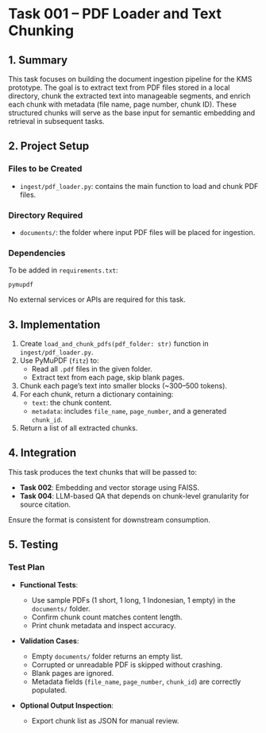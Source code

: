 # Task 001 – PDF Loader and Text Chunking

## 1. Summary

This task focuses on building the document ingestion pipeline for the KMS prototype. The goal is to extract text from PDF files stored in a local directory, chunk the extracted text into manageable segments, and enrich each chunk with metadata (file name, page number, chunk ID). These structured chunks will serve as the base input for semantic embedding and retrieval in subsequent tasks.

## 2. Project Setup

### Files to be Created
- `ingest/pdf_loader.py`: contains the main function to load and chunk PDF files.

### Directory Required
- `documents/`: the folder where input PDF files will be placed for ingestion.

### Dependencies
To be added in `requirements.txt`:
```
pymupdf
```

No external services or APIs are required for this task.

## 3. Implementation

1. Create `load_and_chunk_pdfs(pdf_folder: str)` function in `ingest/pdf_loader.py`.
2. Use PyMuPDF (`fitz`) to:
   - Read all `.pdf` files in the given folder.
   - Extract text from each page, skip blank pages.
3. Chunk each page’s text into smaller blocks (~300–500 tokens).
4. For each chunk, return a dictionary containing:
   - `text`: the chunk content.
   - `metadata`: includes `file_name`, `page_number`, and a generated `chunk_id`.
5. Return a list of all extracted chunks.

## 4. Integration

This task produces the text chunks that will be passed to:
- **Task 002**: Embedding and vector storage using FAISS.
- **Task 004**: LLM-based QA that depends on chunk-level granularity for source citation.

Ensure the format is consistent for downstream consumption.

## 5. Testing

### Test Plan

- **Functional Tests**:
  - Use sample PDFs (1 short, 1 long, 1 Indonesian, 1 empty) in the `documents/` folder.
  - Confirm chunk count matches content length.
  - Print chunk metadata and inspect accuracy.

- **Validation Cases**:
  - Empty `documents/` folder returns an empty list.
  - Corrupted or unreadable PDF is skipped without crashing.
  - Blank pages are ignored.
  - Metadata fields (`file_name`, `page_number`, `chunk_id`) are correctly populated.

- **Optional Output Inspection**:
  - Export chunk list as JSON for manual review.